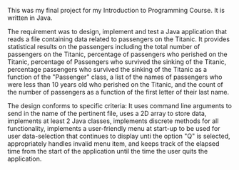 This was my final project for my Introduction to Programming Course. It is written in Java. 

The requirement was to design, implement and test a Java application that reads a file containing data
related to passengers on the Titanic. It provides statistical results on the passengers including the total number of passengers on the Titanic, percentage of passengers who perished on the Titanic, percentage of Passengers who survived the sinking of the Titanic, percentage passengers who survived the sinking of the Titanic as a function of the
"Passenger" class, a list of the names of passengers who were less than 10 years old who perished on the
Titanic, and the count of the number of passengers as a function of the first letter of their last name. 

The design conforms to specific criteria: It uses command line arguments to send in the name of the pertinent file, uses a 2D array to store data, implements at least 2 Java classes, implements discrete methods for all functionality, implements a user-friendly menu at start-up to be used for user data-selection that continues to display unti the option "Q" is selected, appropriately handles invalid menu item, and keeps track of the elapsed time from the start of the application until the time the user quits the application.
